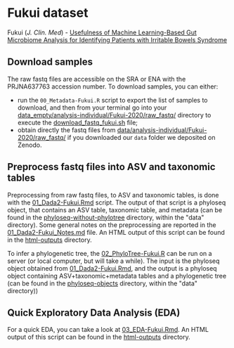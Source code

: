 # Fukui dataset
Fukui (_J. Clin. Med_) - [Usefulness of Machine Learning-Based Gut Microbiome Analysis for Identifying Patients with Irritable Bowels Syndrome][1]

[1]: https://www.mdpi.com/2077-0383/9/8/2403


## Download samples

The raw fastq files are accessible on the SRA or ENA with the PRJNA637763 accession number. To download samples, you can either:
- run the `00_Metadata-Fukui.R` script to export the list of samples to download, and then from your terminal go into your [data_empty/analysis-individual/Fukui-2020/raw_fastq/](data_empty/analysis-individual/Fukui-2020/raw_fastq/) directory to execute the [download_fastq_fukui.sh](data_empty/analysis-individual/Fukui-2020/raw_fastq/download_fastq_fukui.sh) file;
- obtain directly the fastq files from [data/analysis-individual/Fukui-2020/raw_fastq/](../../data/analysis-individual/Fukui-2020/raw_fastq/) if you downloaded our `data` folder we deposited on Zenodo.


## Preprocess fastq files into ASV and taxonomic tables

Preprocessing from raw fastq files, to ASV and taxonomic tables, is done with the [01_Dada2-Fukui.Rmd](01_Dada2-Fukui.Rmd) script. The output of that script is a phyloseq object, that contains an ASV table, taxonomic table, and metadata (can be found in the [phyloseq-without-phylotree](../../../data/phyloseq-objects/phyloseq-without-phylotree/) directory, within the "data" directory). Some general notes on the preprocessing are reported in the [01_Dada2-Fukui_Notes.md](01_Dada2-Fukui_Notes.md) file. An HTML output of this script can be found in the [html-outputs](./html-outputs/) directory.

To infer a phylogenetic tree, the [02_PhyloTree-Fukui.R](02_PhyloTree-Fukui.R) can be run on a server (or local computer, but will take a while). The input is the phyloseq object obtained from [01_Dada2-Fukui.Rmd](01_Dada2-Fukui.Rmd), and the output is a phyloseq object containing ASV+taxonomic+metadata tables and a phylogenetic tree (can be found in the [phyloseq-objects](../../../data/phyloseq-objects/) directory, within the "data" directory))


## Quick Exploratory Data Analysis (EDA)

For a quick EDA, you can take a look at [03_EDA-Fukui.Rmd](03_EDA-Fukui.Rmd). An HTML output of this script can be found in the [html-outputs](./html-outputs/) directory.